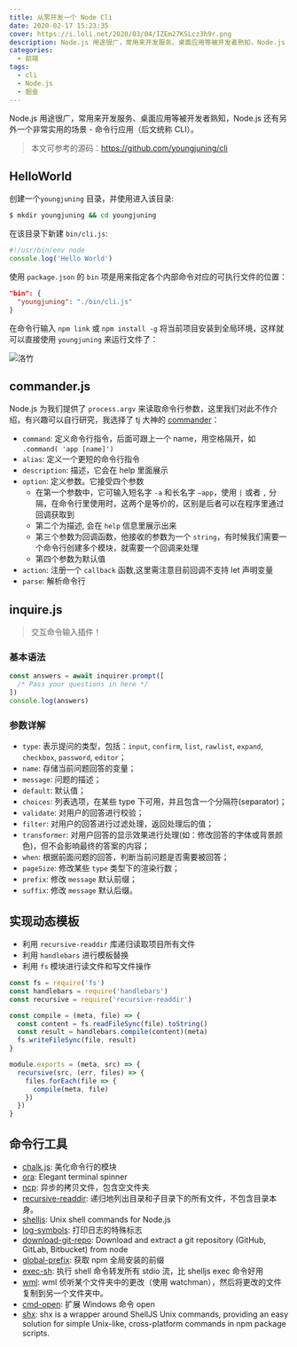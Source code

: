 ```yaml
---
title: 从零开发一个 Node Cli
date: 2020-02-17 15:23:35
cover: https://i.loli.net/2020/03/04/IZEm27KSLcz3h9r.png
description: Node.js 用途很广，常用来开发服务、桌面应用等被开发者熟知，Node.js 还有另外一个非常实用的场景 - 命令行应用（后文统称 CLI）。
categories:
  - 前端
tags:
  - cli
  - Node.js
  - 掘金
---
```


<ins class="adsbygoogle" style="display:block; text-align:center;"  data-ad-layout="in-article" data-ad-format="fluid" data-ad-client="ca-pub-7962287588031867" data-ad-slot="2542544532"></ins><script> (adsbygoogle = window.adsbygoogle || []).push({});</script>


Node.js 用途很广，常用来开发服务、桌面应用等被开发者熟知，Node.js 还有另外一个非常实用的场景 - 命令行应用（后文统称 CLI）。

> 本文可参考的源码：https://github.com/youngjuning/cli

## HelloWorld

创建一个`youngjuning` 目录，并使用进入该目录:

```sh
$ mkdir youngjuning && cd youngjuning
```

在该目录下新建 `bin/cli.js`:

```js
#!/usr/bin/env node
console.log('Hello World')
```

使用 `package.json` 的 `bin` 项是用来指定各个内部命令对应的可执行文件的位置：

```json
"bin": {
  "youngjuning": "./bin/cli.js"
}
```

在命令行输入 `npm link` 或 `npm install -g` 将当前项目安装到全局环境，这样就可以直接使用 `youngjuning` 来运行文件了：

![洛竹](https://p3-juejin.byteimg.com/tos-cn-i-k3u1fbpfcp/9dc89f3724cf4aa5bc71f7089c27c28d~tplv-k3u1fbpfcp-zoom-1.image)

## commander.js

Node.js 为我们提供了 `process.argv` 来读取命令行参数，这里我们对此不作介绍，有兴趣可以自行研究，我选择了 tj 大神的 [commander](https://www.npmjs.com/package/commander)：

- `command`: 定义命令行指令，后面可跟上一个 name，用空格隔开，如 `.command( 'app [name]')`
- `alias`: 定义一个更短的命令行指令
- `description`: 描述，它会在 help 里面展示
- `option`: 定义参数。它接受四个参数
  - 在第一个参数中，它可输入短名字 `-a` 和长名字 `–app`，使用 `|` 或者 `,` 分隔，在命令行里使用时，这两个是等价的，区别是后者可以在程序里通过回调获取到
  - 第二个为描述, 会在 `help` 信息里展示出来
  - 第三个参数为回调函数，他接收的参数为一个 `string`，有时候我们需要一个命令行创建多个模块，就需要一个回调来处理
  - 第四个参数为默认值
- `action`: 注册一个 `callback` 函数,这里需注意目前回调不支持 let 声明变量
- `parse`: 解析命令行

## inquire.js

> 交互命令输入插件！

### 基本语法

```js
const answers = await inquirer.prompt([
  /* Pass your questions in here */
])
console.log(answers)
```

### 参数详解

- `type`: 表示提问的类型，包括：`input`, `confirm`, `list`, `rawlist`, `expand`, `checkbox`, `password`, `editor`；
- `name`: 存储当前问题回答的变量；
- `message`: 问题的描述；
- `default`: 默认值；
- `choices`: 列表选项，在某些 type 下可用，并且包含一个分隔符(separator)；
- `validate`: 对用户的回答进行校验；
- `filter`: 对用户的回答进行过滤处理，返回处理后的值；
- `transformer`: 对用户回答的显示效果进行处理(如：修改回答的字体或背景颜色)，但不会影响最终的答案的内容；
- `when`: 根据前面问题的回答，判断当前问题是否需要被回答；
- `pageSize`: 修改某些 `type` 类型下的渲染行数；
- `prefix`: 修改 `message` 默认前缀；
- `suffix`: 修改 `message` 默认后缀。

## 实现动态模板

- 利用 `recursive-readdir` 库递归读取项目所有文件
- 利用 `handlebars` 进行模板替换
- 利用 `fs` 模块进行读文件和写文件操作

```js
const fs = require('fs')
const handlebars = require('handlebars')
const recursive = require('recursive-readdir')

const compile = (meta, file) => {
  const content = fs.readFileSync(file).toString()
  const result = handlebars.compile(content)(meta)
  fs.writeFileSync(file, result)
}

module.exports = (meta, src) => {
  recursive(src, (err, files) => {
    files.forEach(file => {
      compile(meta, file)
    })
  })
}
```

## 命令行工具

- [chalk.js](https://www.npmjs.com/package/chalk): 美化命令行的模块
- [ora](https://www.npmjs.com/package/ora): Elegant terminal spinner
- [ncp](https://www.npmjs.com/package/ncp): 异步的拷贝文件，包含空文件夹
- [recursive-readdir](https://www.npmjs.com/package/recursive-readdir): 递归地列出目录和子目录下的所有文件，不包含目录本身。
- [shelljs](https://github.com/shelljs/shelljs): Unix shell commands for Node.js
- [log-symbols](https://www.npmjs.com/package/log-symbols): 打印日志的特殊标志
- [download-git-repo](https://www.npmjs.com/package/download-git-repo): Download and extract a git repository (GitHub, GitLab, Bitbucket) from node
- [global-prefix](https://www.npmjs.com/package/global-prefix): 获取 npm 全局安装的前缀
- [exec-sh](https://www.npmjs.com/package/exec-sh): 执行 shell 命令转发所有 stdio 流，比 shelljs exec 命令好用
- [wml](https://www.npmjs.com/package/wml): wml 侦听某个文件夹中的更改（使用 watchman），然后将更改的文件复制到另一个文件夹中。
- [cmd-open](https://blog.ihaiu.com/cmd-open/): 扩展 Windows 命令 open
- [shx](https://github.com/shelljs/shx): shx is a wrapper around ShellJS Unix commands, providing an easy solution for simple Unix-like, cross-platform commands in npm package scripts.
